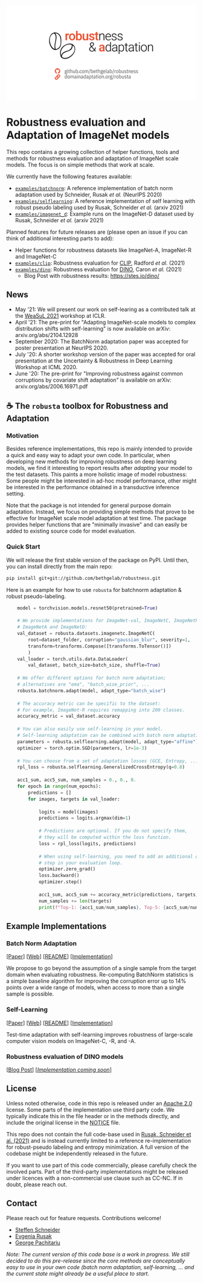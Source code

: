 ![](assets/header.png)

# Robustness evaluation and Adaptation of ImageNet models

This repo contains a growing collection of helper functions, tools and methods for robustness evaluation and adaptation of ImageNet scale models.
The focus is on simple methods that work at scale.

We currently have the following features available:
- [`examples/batchnorm`](/examples/batchnorm): A reference implementation of batch norm adaptation used by Schneider, Rusak *et al.* (NeurIPS 2020)
- [`examples/selflearning`](/examples/selflearning): A reference implementation of self learning with robust pseudo labeling used by Rusak, Schneider *et al.* (arxiv 2021)
- [`examples/imagenet_d`](/examples/imagenet_d): Example runs on the ImageNet-D dataset used by Rusak, Schneider *et al.* (arxiv 2021)

Planned features for future releases are (please open an issue if you can think of additional interesting parts to add):
- Helper functions for robustness datasets like ImageNet-A, ImageNet-R and ImageNet-C
- [`examples/clip`](/examples/clip): Robustness evaluation for [CLIP](https://github.com/openai/CLIP.git), Radford *et al.* (2021)
- [`examples/dino`](/examples/dino): Robustness evaluation for [DINO](https://github.com/facebookresearch/dino), Caron *et al.* (2021)
    - Blog Post with robustness results: https://stes.io/dino/

## News

- May '21: We will present our work on self-learing as a contributed talk at the [WeaSuL 2021](https://weasul.github.io/) workshop at ICLR.
- April '21: The pre-print for "Adapting ImageNet-scale models to complex distribution shifts with self-learning" is now available on arXiv: arxiv.org/abs/2104.12928
- September 2020: The BatchNorm adaptation paper was accepted for poster presentation at NeurIPS 2020.
- July '20: A shorter  workshop version of the paper was accepted for oral presentation at the Uncertainty & Robustness in Deep Learning Workshop at ICML 2020.
- June '20: The pre-print for "Improving robustness against common corruptions by covariate shift adaptation" is available on arXiv: arxiv.org/abs/2006.16971.pdf

## ☕ The `robusta` toolbox for **Robust**ness and **A**daptation

### Motivation

Besides reference implementations, this repo is mainly intended to provide a quick and easy way to adapt your own code.
In particular, when developing new methods for improving robustness on deep learning models, we find it interesting to report results after *adapting* your model to the test datasets. This paints a more holistic image of model robustness: Some people might be interested in ad-hoc model performance, other might be interested in the performance obtained in a transductive inference setting.

Note that the package is not intended for general purpose domain adaptation. Instead, we focus on providing simple methods that prove to be effective for ImageNet scale model adaptation at test time. The package provides helper functions that are "minimally invasive" and can easily be added to existing source code for model evaluation.


### Quick Start

We will release the first stable version of the package on PyPI. Until then, you can install directly from the main repo:

```bash
pip install git+git://github.com/bethgelab/robustness.git
```

Here is an example for how to use `robusta` for batchnorm adaptation & robust pseudo-labeling.

``` python
    model = torchvision.models.resnet50(pretrained=True)

    # We provide implementations for ImageNet-val, ImageNetC, ImageNetR,
    # ImageNetA and ImageNetD:
    val_dataset = robusta.datasets.imagenetc.ImageNetC(
        root=dataset_folder, corruption="gaussian_blur", severity=1,
        transform=transforms.Compose([transforms.ToTensor()])
        )
    val_loader = torch.utils.data.DataLoader(
        val_dataset, batch_size=batch_size, shuffle=True)

    # We offer different options for batch norm adaptation;
    # alternatives are "ema", "batch_wise_prior", ...
    robusta.batchnorm.adapt(model, adapt_type="batch_wise")

    # The accuracy metric can be specific to the dataset:
    # For example, ImageNet-R requires remapping into 200 classes.
    accuracy_metric = val_dataset.accuracy

    # You can also easily use self-learning in your model.
    # Self-learning adaptation can be combined with batch norm adaptation, example:
    parameters = robusta.selflearning.adapt(model, adapt_type="affine")
    optimizer = torch.optim.SGD(parameters, lr=1e-3)

    # You can choose from a set of adaptation losses (GCE, Entropy, ...)
    rpl_loss = robusta.selflearning.GeneralizedCrossEntropy(q=0.8)

    acc1_sum, acc5_sum, num_samples = 0., 0., 0.
    for epoch in range(num_epochs):
        predictions = []
        for images, targets in val_loader:

            logits = model(images)
            predictions = logits.argmax(dim=1)

            # Predictions are optional. If you do not specify them,
            # they will be computed within the loss function.
            loss = rpl_loss(logits, predictions)

            # When using self-learning, you need to add an additional optimizer
            # step in your evaluation loop.
            optimizer.zero_grad()
            loss.backward()
            optimizer.step()

            acc1_sum, acc5_sum += accuracy_metric(predictions, targets, topk=(1,5))
            num_samples += len(targets)
            print(f"Top-1: {acc1_sum/num_samples}, Top-5: {acc5_sum/num_samples}")
```


## Example Implementations

### Batch Norm Adaptation

[[Paper](https://arxiv.org/abs/2006.16971.pdf)] [[Web](https://domainadaptation.org/batchnorm)] [[README](examples/batchnorm/README.md)] [[Implementation](batchnorm/src/evaluate.py)]

We propose to go beyond the assumption of a single sample from the target domain when evaluating robustness. Re-computing BatchNorm statistics is a simple baseline algorithm for improving the corruption error up to 14% points over a wide range of models, when access to more than a single sample is possible.

### Self-Learning

[[Paper](https://arxiv.org/abs/2104.12928)] [[Web](https://domainadaptation.org/selflearing)] [[README](examples/selflearning/README.md)] [[Implementation](selflearning/gce.py)]

Test-time adaptation with self-learning improves robustness of large-scale computer vision models on ImageNet-C, -R, and -A.

### Robustness evaluation of DINO models

[[Blog Post](https://stes.io/dino)] [[*Implementation coming soon*](examples/dino/README.md)]

## License

Unless noted otherwise, code in this repo is released under an [Apache 2.0](/LICENSE) license. Some parts of the implementation use third party code. We typically indicate this in the file header or in the methods directly, and include the original license in the [NOTICE](/NOTICE) file.

This repo does not contain the full code-base used in [Rusak, Schneider et al. (2021)](https://domainadaptation.org/selflearing) and is instead currently limited to a reference re-implementation for robust-pseudo labeling and entropy minimization. A full version of the codebase might be independently released in the future.

If you want to use part of this code commercially, please carefully check the involved parts. Part of the third-party implementations might be released under licences with a non-commercial use clause such as CC-NC. If in doubt, please reach out.

## Contact

Please reach out for feature requests. Contributions welcome!

- [Steffen Schneider](https://stes.io)
- [Evgenia Rusak](https://github.com/EvgeniaAR)
- [George Pachitariu](https://github.com/georgepachitariu)


*Note: The current version of this code base is a work in progress. We still decided to do this pre-release since the core methods are conceptually easy to use in your own code (batch norm adaptation, self-learning, ... and the current state might already be a useful place to start.*
